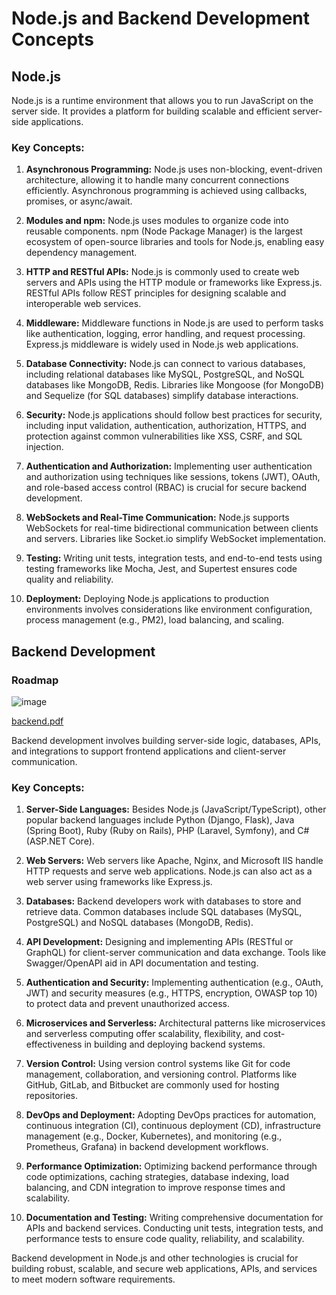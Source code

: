 # Node.js and Backend Development Concepts

## Node.js

Node.js is a runtime environment that allows you to run JavaScript on the server side. It provides a platform for building scalable and efficient server-side applications.

### Key Concepts:

1. **Asynchronous Programming:** Node.js uses non-blocking, event-driven architecture, allowing it to handle many concurrent connections efficiently. Asynchronous programming is achieved using callbacks, promises, or async/await.

2. **Modules and npm:** Node.js uses modules to organize code into reusable components. npm (Node Package Manager) is the largest ecosystem of open-source libraries and tools for Node.js, enabling easy dependency management.

3. **HTTP and RESTful APIs:** Node.js is commonly used to create web servers and APIs using the HTTP module or frameworks like Express.js. RESTful APIs follow REST principles for designing scalable and interoperable web services.

4. **Middleware:** Middleware functions in Node.js are used to perform tasks like authentication, logging, error handling, and request processing. Express.js middleware is widely used in Node.js web applications.

5. **Database Connectivity:** Node.js can connect to various databases, including relational databases like MySQL, PostgreSQL, and NoSQL databases like MongoDB, Redis. Libraries like Mongoose (for MongoDB) and Sequelize (for SQL databases) simplify database interactions.

6. **Security:** Node.js applications should follow best practices for security, including input validation, authentication, authorization, HTTPS, and protection against common vulnerabilities like XSS, CSRF, and SQL injection.

7. **Authentication and Authorization:** Implementing user authentication and authorization using techniques like sessions, tokens (JWT), OAuth, and role-based access control (RBAC) is crucial for secure backend development.

8. **WebSockets and Real-Time Communication:** Node.js supports WebSockets for real-time bidirectional communication between clients and servers. Libraries like Socket.io simplify WebSocket implementation.

9. **Testing:** Writing unit tests, integration tests, and end-to-end tests using testing frameworks like Mocha, Jest, and Supertest ensures code quality and reliability.

10. **Deployment:** Deploying Node.js applications to production environments involves considerations like environment configuration, process management (e.g., PM2), load balancing, and scaling.

## Backend Development

### Roadmap

![image](https://github.com/princekumarg/Node_Basic/assets/86905668/e5fb0c91-3a1a-422b-9dd4-c61867887651)


[backend.pdf](https://github.com/princekumarg/Node_Basic/files/15047550/backend.pdf)


Backend development involves building server-side logic, databases, APIs, and integrations to support frontend applications and client-server communication.

### Key Concepts:

1. **Server-Side Languages:** Besides Node.js (JavaScript/TypeScript), other popular backend languages include Python (Django, Flask), Java (Spring Boot), Ruby (Ruby on Rails), PHP (Laravel, Symfony), and C# (ASP.NET Core).

2. **Web Servers:** Web servers like Apache, Nginx, and Microsoft IIS handle HTTP requests and serve web applications. Node.js can also act as a web server using frameworks like Express.js.

3. **Databases:** Backend developers work with databases to store and retrieve data. Common databases include SQL databases (MySQL, PostgreSQL) and NoSQL databases (MongoDB, Redis).

4. **API Development:** Designing and implementing APIs (RESTful or GraphQL) for client-server communication and data exchange. Tools like Swagger/OpenAPI aid in API documentation and testing.

5. **Authentication and Security:** Implementing authentication (e.g., OAuth, JWT) and security measures (e.g., HTTPS, encryption, OWASP top 10) to protect data and prevent unauthorized access.

6. **Microservices and Serverless:** Architectural patterns like microservices and serverless computing offer scalability, flexibility, and cost-effectiveness in building and deploying backend systems.

7. **Version Control:** Using version control systems like Git for code management, collaboration, and versioning control. Platforms like GitHub, GitLab, and Bitbucket are commonly used for hosting repositories.

8. **DevOps and Deployment:** Adopting DevOps practices for automation, continuous integration (CI), continuous deployment (CD), infrastructure management (e.g., Docker, Kubernetes), and monitoring (e.g., Prometheus, Grafana) in backend development workflows.

9. **Performance Optimization:** Optimizing backend performance through code optimizations, caching strategies, database indexing, load balancing, and CDN integration to improve response times and scalability.

10. **Documentation and Testing:** Writing comprehensive documentation for APIs and backend services. Conducting unit tests, integration tests, and performance tests to ensure code quality, reliability, and scalability.

Backend development in Node.js and other technologies is crucial for building robust, scalable, and secure web applications, APIs, and services to meet modern software requirements.
